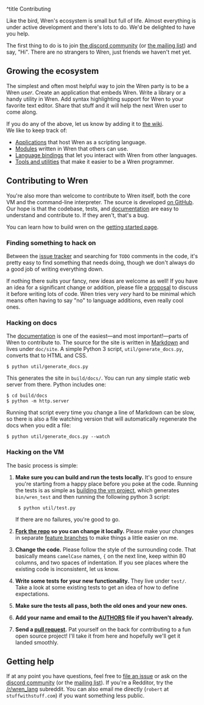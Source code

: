 ^title Contributing

Like the bird, Wren's ecosystem is small but full of life. Almost everything is
under active development and there's lots to do. We'd be delighted to have you
help.

The first thing to do is to join [the discord community][discord] (or [the mailing list][list]) and say,
"Hi". There are no strangers to Wren, just friends we haven't met yet.

## Growing the ecosystem

The simplest and often most helpful way to join the Wren party is to be a Wren
*user*. Create an application that embeds Wren. Write a library or a handy
utility in Wren. Add syntax highlighting support for Wren to your favorite text
editor. Share that stuff and it will help the next Wren user to come along.

If you do any of the above, let us know by adding it to [the wiki][wiki].   
We like to keep track of:

[wiki]: https://github.com/wren-lang/wren/wiki

* [Applications][] that host Wren as a scripting language.
* [Modules][] written in Wren that others can use.
* [Language bindings][] that let you interact with Wren from other
  languages.
* [Tools and utilities][] that make it easier to be a Wren programmer.

[applications]: https://github.com/wren-lang/wren/wiki/Applications
[modules]: https://github.com/wren-lang/wren/wiki/Modules
[language bindings]: https://github.com/wren-lang/wren/wiki/Language-Bindings
[tools and utilities]: https://github.com/wren-lang/wren/wiki/Tools

## Contributing to Wren

You're also more than welcome to contribute to Wren itself, both the core VM and
the command-line interpreter. The source is developed [on GitHub][github]. Our
hope is that the codebase, tests, and [documentation][docs] are easy to
understand and contribute to. If they aren't, that's a bug.

You can learn how to build wren on the [getting started page](getting-started.html#building-wren).

### Finding something to hack on

Between the [issue tracker][issue] and searching for `TODO` comments in the
code, it's pretty easy to find something that needs doing, though we don't
always do a good job of writing everything down.

If nothing there suits your fancy, new ideas are welcome as well! If you have an
idea for a significant change or addition, please file a [proposal][] to discuss
it before writing lots of code. Wren tries very *very* hard to be minimal which
means often having to say "no" to language additions, even really cool ones.

### Hacking on docs

The [documentation][] is one of the easiest&mdash;and most
important!&mdash;parts of Wren to contribute to. The source for the site is
written in [Markdown][] and lives under `doc/site`. A
simple Python 3 script, `util/generate_docs.py`, converts that to HTML and CSS.

[documentation]: /
[markdown]: http://daringfireball.net/projects/markdown/

    $ python util/generate_docs.py

This generates the site in `build/docs/`. You can run any simple static web
server from there. Python includes one:

    $ cd build/docs
    $ python -m http.server

Running that script every time you change a line of Markdown can be slow,
so there is also a file watching version that will automatically regenerate the
docs when you edit a file:

    $ python util/generate_docs.py --watch

### Hacking on the VM

The basic process is simple:

1. **Make sure you can build and run the tests locally.** It's good to ensure
   you're starting from a happy place before you poke at the code. Running the
   tests is as simple as [building the vm project](getting-started.html#building-wren),
   which generates `bin/wren_test` and then running the following python 3 script:

        $ python util/test.py

    If there are no failures, you're good to go.

2. **[Fork the repo][fork] so you can change it locally.** Please make your
   changes in separate [feature branches][] to make things a little easier on
   me.

3. **Change the code.** Please follow the style of the surrounding code. That
   basically means `camelCase` names, `{` on the next line, keep within 80
   columns, and two spaces of indentation. If you see places where the existing
   code is inconsistent, let us know.

4. **Write some tests for your new functionality.** They live under `test/`.
   Take a look at some existing tests to get an idea of how to define
   expectations.

5. **Make sure the tests all pass, both the old ones and your new ones.**

6. **Add your name and email to the [AUTHORS][] file if you haven't already.**

7. **Send a [pull request][].** Pat yourself on the back for contributing to a
   fun open source project! I'll take it from here and hopefully we'll get it
   landed smoothly.

## Getting help

If at any point you have questions, feel free to [file an issue][issue] or ask
on the [discord community][discord] (or the [mailing list][list]). If you're a Redditor, try the
[/r/wren_lang][subreddit] subreddit. You can also email me directly (`robert` at
`stuffwithstuff.com`) if you want something less public.

[mit]: http://opensource.org/licenses/MIT
[github]: https://github.com/wren-lang/
[fork]: https://help.github.com/articles/fork-a-repo/
[docs]: https://github.com/wren-lang/wren/tree/master/doc/site
[issue]: https://github.com/wren-lang/wren/issues
[proposal]: https://github.com/wren-lang/wren/labels/proposal
[feature branches]: https://www.atlassian.com/git/tutorials/comparing-workflows/centralized-workflow
[authors]: https://github.com/wren-lang/wren/tree/master/AUTHORS
[pull request]: https://github.com/wren-lang/wren/pulls
[list]: https://groups.google.com/forum/#!forum/wren-lang
[subreddit]: https://www.reddit.com/r/wren_lang/
[discord]: https://discord.gg/Kx6PxSX
